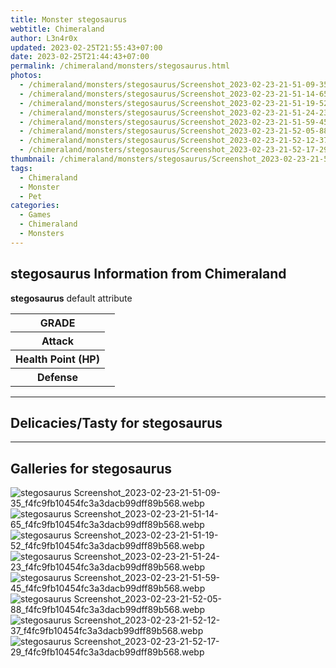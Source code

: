 ```yaml
---
title: Monster stegosaurus
webtitle: Chimeraland
author: L3n4r0x
updated: 2023-02-25T21:55:43+07:00
date: 2023-02-25T21:44:43+07:00
permalink: /chimeraland/monsters/stegosaurus.html
photos:
  - /chimeraland/monsters/stegosaurus/Screenshot_2023-02-23-21-51-09-35_f4fc9fb10454fc3a3dacb99dff89b568.webp
  - /chimeraland/monsters/stegosaurus/Screenshot_2023-02-23-21-51-14-65_f4fc9fb10454fc3a3dacb99dff89b568.webp
  - /chimeraland/monsters/stegosaurus/Screenshot_2023-02-23-21-51-19-52_f4fc9fb10454fc3a3dacb99dff89b568.webp
  - /chimeraland/monsters/stegosaurus/Screenshot_2023-02-23-21-51-24-23_f4fc9fb10454fc3a3dacb99dff89b568.webp
  - /chimeraland/monsters/stegosaurus/Screenshot_2023-02-23-21-51-59-45_f4fc9fb10454fc3a3dacb99dff89b568.webp
  - /chimeraland/monsters/stegosaurus/Screenshot_2023-02-23-21-52-05-88_f4fc9fb10454fc3a3dacb99dff89b568.webp
  - /chimeraland/monsters/stegosaurus/Screenshot_2023-02-23-21-52-12-37_f4fc9fb10454fc3a3dacb99dff89b568.webp
  - /chimeraland/monsters/stegosaurus/Screenshot_2023-02-23-21-52-17-29_f4fc9fb10454fc3a3dacb99dff89b568.webp
thumbnail: /chimeraland/monsters/stegosaurus/Screenshot_2023-02-23-21-51-09-35_f4fc9fb10454fc3a3dacb99dff89b568.webp
tags:
  - Chimeraland
  - Monster
  - Pet
categories:
  - Games
  - Chimeraland
  - Monsters
---
```


<section id="bootstrap-wrapper"><link rel="stylesheet" href="https://rawcdn.githack.com/dimaslanjaka/Web-Manajemen/0c3b5aa1813bd4abcd2c11bf3e37928b15c28664/css/bootstrap-5-3-0-alpha3-wrapper.css"/><h2 id="attribute">stegosaurus Information from Chimeraland</h2><p><b>stegosaurus</b> default attribute <table><tr><th>GRADE</th><td></td></tr><tr><th>Attack</th><td></td></tr><tr><th>Health Point (HP)</th><td></td></tr><tr><th>Defense</th><td></td></tr></table></p><hr/><h2 id="delicacies">Delicacies/Tasty for stegosaurus</h2><div class="text-white bg-dark"></div><hr/><div id="gallery"><h2>Galleries for stegosaurus</h2><div class="row"><div class="col-lg-6 col-12"><img src="/chimeraland/monsters/stegosaurus/Screenshot_2023-02-23-21-51-09-35_f4fc9fb10454fc3a3dacb99dff89b568.webp" alt="stegosaurus Screenshot_2023-02-23-21-51-09-35_f4fc9fb10454fc3a3dacb99dff89b568.webp"/></div><div class="col-lg-6 col-12"><img src="/chimeraland/monsters/stegosaurus/Screenshot_2023-02-23-21-51-14-65_f4fc9fb10454fc3a3dacb99dff89b568.webp" alt="stegosaurus Screenshot_2023-02-23-21-51-14-65_f4fc9fb10454fc3a3dacb99dff89b568.webp"/></div><div class="col-lg-6 col-12"><img src="/chimeraland/monsters/stegosaurus/Screenshot_2023-02-23-21-51-19-52_f4fc9fb10454fc3a3dacb99dff89b568.webp" alt="stegosaurus Screenshot_2023-02-23-21-51-19-52_f4fc9fb10454fc3a3dacb99dff89b568.webp"/></div><div class="col-lg-6 col-12"><img src="/chimeraland/monsters/stegosaurus/Screenshot_2023-02-23-21-51-24-23_f4fc9fb10454fc3a3dacb99dff89b568.webp" alt="stegosaurus Screenshot_2023-02-23-21-51-24-23_f4fc9fb10454fc3a3dacb99dff89b568.webp"/></div><div class="col-lg-6 col-12"><img src="/chimeraland/monsters/stegosaurus/Screenshot_2023-02-23-21-51-59-45_f4fc9fb10454fc3a3dacb99dff89b568.webp" alt="stegosaurus Screenshot_2023-02-23-21-51-59-45_f4fc9fb10454fc3a3dacb99dff89b568.webp"/></div><div class="col-lg-6 col-12"><img src="/chimeraland/monsters/stegosaurus/Screenshot_2023-02-23-21-52-05-88_f4fc9fb10454fc3a3dacb99dff89b568.webp" alt="stegosaurus Screenshot_2023-02-23-21-52-05-88_f4fc9fb10454fc3a3dacb99dff89b568.webp"/></div><div class="col-lg-6 col-12"><img src="/chimeraland/monsters/stegosaurus/Screenshot_2023-02-23-21-52-12-37_f4fc9fb10454fc3a3dacb99dff89b568.webp" alt="stegosaurus Screenshot_2023-02-23-21-52-12-37_f4fc9fb10454fc3a3dacb99dff89b568.webp"/></div><div class="col-lg-6 col-12"><img src="/chimeraland/monsters/stegosaurus/Screenshot_2023-02-23-21-52-17-29_f4fc9fb10454fc3a3dacb99dff89b568.webp" alt="stegosaurus Screenshot_2023-02-23-21-52-17-29_f4fc9fb10454fc3a3dacb99dff89b568.webp"/></div></div></div></section>